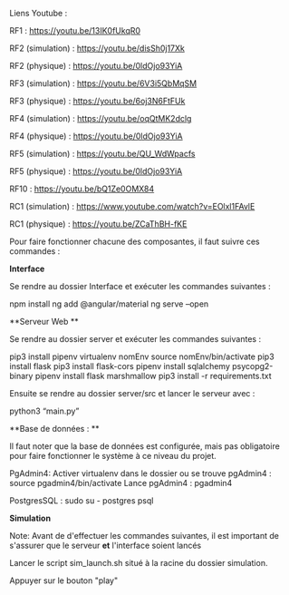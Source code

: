 Liens Youtube :

RF1 : https://youtu.be/13IK0fUkqR0

RF2 (simulation) : https://youtu.be/disSh0j17Xk

RF2 (physique) : https://youtu.be/0ldOjo93YiA

RF3 (simulation) : https://youtu.be/6V3i5QbMqSM

RF3 (physique) : https://youtu.be/6oj3N6FtFUk

RF4 (simulation) : https://youtu.be/oqQtMK2dclg

RF4 (physique) : https://youtu.be/0ldOjo93YiA

RF5 (simulation) : https://youtu.be/QU_WdWpacfs

RF5 (physique) : https://youtu.be/0ldOjo93YiA

RF10 : https://youtu.be/bQ1Ze0OMX84

RC1 (simulation) : https://www.youtube.com/watch?v=EOlxl1FAvlE

RC1 (physique) : https://youtu.be/ZCaThBH-fKE

Pour faire fonctionner chacune des composantes, il faut suivre ces commandes :


**Interface**

Se rendre au dossier Interface et exécuter les commandes suivantes :

npm install
ng add @angular/material
ng serve –open



**Serveur Web **

Se rendre au dossier server et exécuter les commandes suivantes :

pip3 install pipenv
virtualenv nomEnv
source nomEnv/bin/activate
pip3 install flask
pip3 install flask-cors
pipenv install sqlalchemy psycopg2-binary
pipenv install flask marshmallow
pip3 install -r requirements.txt


Ensuite se rendre au dossier server/src et lancer le serveur avec : 

python3 “main.py”

**Base de données : **

Il faut noter que la base de données est configurée, mais pas obligatoire pour faire fonctionner le système à ce niveau du projet.

PgAdmin4:
Activer virtualenv dans le dossier ou se trouve pgAdmin4 : source pgadmin4/bin/activate
Lance pgAdmin4 : pgadmin4

PostgresSQL :
sudo su - postgres
psql

**Simulation**

Note: Avant de d'effectuer les commandes suivantes, il est important de s'assurer que le serveur **et** l'interface soient lancés

Lancer le script sim_launch.sh situé à la racine du dossier simulation.

Appuyer sur le bouton "play"
